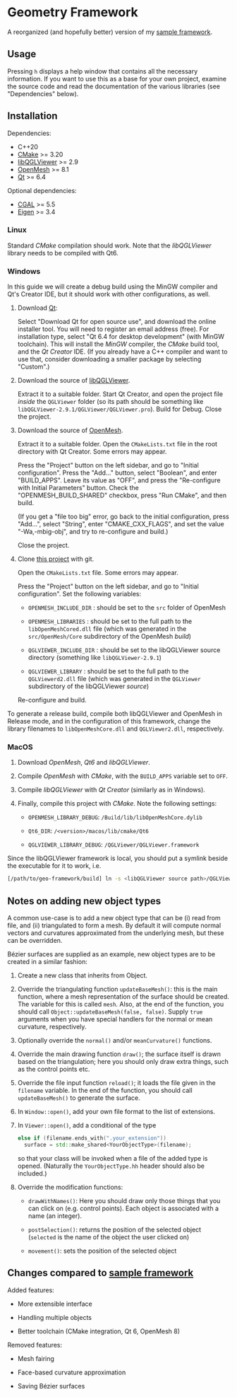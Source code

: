 # Geometry Framework

A reorganized (and hopefully better) version of my
[sample framework](https://github.com/salvipeter/sample-framework).

## Usage

Pressing `h` displays a help window that contains all the necessary information.
If you want to use this as a base for your own project, examine the source code
and read the documentation of the various libraries (see "Dependencies" below).

## Installation

Dependencies:

- C++20
- [CMake](https://cmake.org/) >= 3.20
- [libQGLViewer](http://www.libqglviewer.com/) >= 2.9
- [OpenMesh](http://www.openmesh.org/) >= 8.1
- [Qt](http://qt-project.org/) >= 6.4

Optional dependencies:

- [CGAL](https://www.cgal.org/) >= 5.5
- [Eigen](https://eigen.tuxfamily.org/) >= 3.4

### Linux

Standard *CMake* compilation should work.
Note that the *libQGLViewer* library needs to be compiled with Qt6.

### Windows

In this guide we will create a debug build using the MinGW compiler and Qt's Creator IDE, 
but it should work with other configurations, as well.

1. Download [Qt](https://www.qt.io/):

   Select "Download Qt for open source use", and download the online installer tool.
   You will need to register an email address (free).
   For installation type, select "Qt 6.4 for desktop development" (with MinGW toolchain).
   This will install the *MinGW* compiler, the *CMake* build tool,
   and the *Qt Creator* IDE.
   (If you already have a C++ compiler and want to use that, consider downloading
   a smaller package by selecting "Custom".)

1. Download the source of [libQGLViewer](https://libqglviewer.com/).

   Extract it to a suitable folder. Start Qt Creator, and open the project file
   *inside* the `QGLViewer` folder (so its path should be something like
   `libQGLViewer-2.9.1/QGLViewer/QGLViewer.pro`). Build for Debug.
   Close the project.

1. Download the source of [OpenMesh](https://www.openmesh.org/).

   Extract it to a suitable folder. Open the `CMakeLists.txt` file in the
   root directory with Qt Creator. Some errors may appear.
   
   Press the "Project" button on the left sidebar, and go to "Initial configuration".
   Press the "Add..." button, select "Boolean", and enter "BUILD_APPS".
   Leave its value as "OFF", and press the "Re-configure with Initial Parameters" button.
   Check the "OPENMESH_BUILD_SHARED" checkbox, press "Run CMake", and then build.

   (If you get a "file too big" error, go back to the initial configuration,
   press "Add...", select "String", enter "CMAKE_CXX_FLAGS",
   and set the value "-Wa,-mbig-obj", and try to re-configure and build.)

   Close the project.

1. Clone [this project](https://github.com/salvipeter/geo-framework) with git.

   Open the `CMakeLists.txt` file. Some errors may appear.
   
   Press the "Project" button on the left sidebar, and go to "Initial configuration".
   Set the following variables:
   
   - `OPENMESH_INCLUDE_DIR` : should be set to the `src` folder of OpenMesh
   
   - `OPENMESH_LIBRARIES` : should be set to the full path to the `libOpenMeshCored.dll` file
     (which was generated in the `src/OpenMesh/Core` subdirectory of the OpenMesh *build*)
   
   - `QGLVIEWER_INCLUDE_DIR` : should be set to the libQGLViewer source directory
     (something like `libQGLViewer-2.9.1`)
   
   - `QGLVIEWER_LIBRARY` : should be set to the full path to the `QGLViewerd2.dll` file
     (which was generated in the `QGLViewer` subdirectory of the libQGLViewer *source*)

   Re-configure and build.

To generate a release build, compile both libQGLViewer and OpenMesh in Release mode,
and in the configuration of this framework, change the library filenames to
`libOpenMeshCore.dll` and `QGLViewer2.dll`, respectively.

### MacOS

1. Download *OpenMesh*, *Qt6* and *libQGLViewer*.

1. Compile *OpenMesh* with *CMake*, with the `BUILD_APPS` variable set to `OFF`.

1. Compile *libQGLViewer* with *Qt Creator* (similarly as in Windows).

1. Finally, compile this project with *CMake*. Note the following settings:

   - `OPENMESH_LIBRARY_DEBUG`: *<OpenMesh build path>*`/Build/lib/libOpenMeshCore.dylib`

   - `Qt6_DIR`: *<Qt6 install dir>*`/<version>/macos/lib/cmake/Qt6`

   - `QGLVIEWER_LIBRARY_DEBUG`: *<libQGLViewer source path>*`/QGLViewer/QGLViewer.framework`

Since the libQGLViewer framework is local, you should put a symlink beside the executable
for it to work, i.e.

```bash
[/path/to/geo-framework/build] ln -s <libQGLViewer source path>/QGLViewer/QGLViewer.framework .
```

## Notes on adding new object types

A common use-case is to add a new object type that can be (i) read
from file, and (ii) triangulated to form a mesh. By default it will
compute normal vectors and curvatures approximated from the underlying
mesh, but these can be overridden.

Bézier surfaces are supplied as an example, new object types are to be
created in a similar fashion:

1. Create a new class that inherits from Object.

1. Override the triangulating function `updateBaseMesh()`: this is the
main function, where a mesh representation of the surface should be
created. The variable for this is called `mesh`. Also, at the end of
the function, you should call `Object::updateBaseMesh(false, false)`.
Supply `true` arguments when you have special handlers for the normal
or mean curvature, respectively.

1. Optionally override the `normal()` and/or `meanCurvature()`
   functions.

1. Override the main drawing function `draw()`; the surface itself is
drawn based on the triangulation; here you should only draw extra
things, such as the control points etc.

1. Override the file input function `reload()`; it loads the file
given in the `filename` variable. In the end of the function, you
should call `updateBaseMesh()` to generate the surface.

1. In `Window::open()`, add your own file format to the list of
   extensions.

1. In `Viewer::open()`, add a conditional of the type

   ```c++
   else if (filename.ends_with(".your_extension"))
     surface = std::make_shared<YourObjectType>(filename);
   ```
   so that your class will be invoked when a file of the added type is opened.
   (Naturally the `YourObjectType.hh` header should also be included.)

1. Override the modification functions:

   - `drawWithNames()`: Here you should draw only those things that
     you can click on (e.g. control points). Each object is associated
     with a name (an integer).

   - `postSelection()`: returns the position of the selected object
     (`selected` is the name of the object the user clicked on)

   - `movement()`: sets the position of the selected object

## Changes compared to [sample framework](https://github.com/salvipeter/sample-framework)

Added features:

- More extensible interface

- Handling multiple objects

- Better toolchain (CMake integration, Qt 6, OpenMesh 8)

Removed features:

- Mesh fairing

- Face-based curvature approximation

- Saving Bézier surfaces
